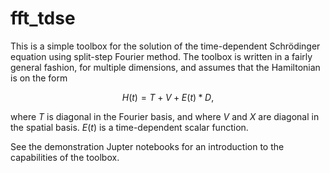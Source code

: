# fft_tdse

This is a simple toolbox for the solution of the time-dependent Schrödinger
equation using split-step Fourier method. The toolbox is written in a fairly
general fashion, for multiple dimensions, and assumes that the Hamiltonian is
on the form

$$ H(t) = T + V + E(t)*D, $$

where $T$ is diagonal in the Fourier basis, and where $V$ and $X$ are diagonal in the
spatial basis. $E(t)$ is a time-dependent scalar function.

See the demonstration Jupter notebooks for an introduction to the capabilities
of the toolbox.

